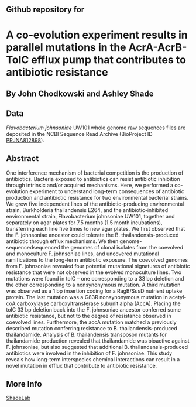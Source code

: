 ## Github repository for 
# A co-evolution experiment results in parallel mutations in the AcrA-AcrB-TolC efflux pump that contributes to antibiotic resistance 
## By John Chodkowski and Ashley Shade

## Data
*Flavobacterium johnsoniae* UW101 whole genome raw sequences files are deposited in the NCBI Sequence Read Archive (BioProject ID [PRJNA812898](https://www.ncbi.nlm.nih.gov/bioproject/PRJNA812898)).

## Abstract
One interference mechanism of bacterial competition is the production of antibiotics. Bacteria exposed to antibiotics can resist antibiotic inhibition through intrinsic and/or acquired mechanisms. Here, we performed a co-evolution experiment to understand long-term consequences of antibiotic production and antibiotic resistance for two environmental bacterial strains. We grew five independent lines of the antibiotic-producing environmental strain, Burkholderia thailandensis E264, and the antibiotic-inhibited environmental strain, Flavobacterium johnsoniae UW101, together and separately on agar plates for 7.5 months (1.5 month incubations), transferring each line five times to new agar plates. We first observed that the F. johnsoniae ancestor could tolerate the B. thailandensis-produced antibiotic through efflux mechanisms. We then genome-sequencedsequenced the genomes of clonal isolates from the coevolved and monoculture F. johnsoniae lines, and uncovered mutational ramifications to the long-term antibiotic exposure. The coevolved genomes from F. johnsoniae revealed four potential mutational signatures of antibiotic resistance that were not observed in the evolved monoculture lines. Two mutations were found in tolC – one corresponding to a 33 bp deletion and the other corresponding to a nonsynonymous mutation. A third mutation was observed as a 1 bp insertion coding for a RagB/SusD nutrient uptake protein. The last mutation was a G83R nonsynonymous mutation in acetyl-coA carboxylayse carboxyltransferase subunit alpha (AccA). Placing the tolC 33 bp deletion back into the F. johnsoniae ancestor conferred some antibiotic resistance, but not to the degree of resistance observed in coevolved lines. Furthermore, the accA mutation matched a previously described mutation conferring resistance to B. thailandensis-produced thailandamide. Analysis of B. thailandensis transposon mutants for thailandamide production revealed that thailandamide was bioactive against F. johnsoniae, but also suggested that additional B. thailandensis-produced antibiotics were involved in the inhibition of F. johnsoniae. This study reveals how long-term interspecies chemical interactions can result in a novel mutation in efflux that contribute to antibiotic resistance.   


## More Info
[ShadeLab](http://ashley17061.wixsite.com/shadelab/home)


